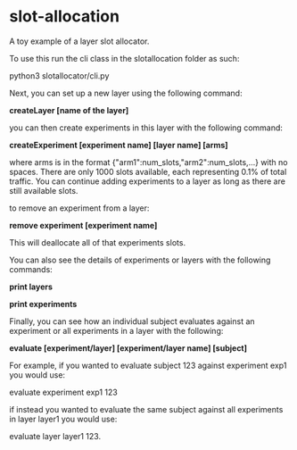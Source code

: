 # slot-allocation
A toy example of a layer slot allocator.

To use this run the cli class in the slotallocation folder as such:

python3 slotallocator/cli.py

Next, you can set up a new layer using the following command:

**createLayer [name of the layer]**

you can then create experiments in this layer with the following command:

**createExperiment [experiment name] [layer name] [arms]**

  where arms is in the format {"arm1":num_slots,"arm2":num_slots,...} with no spaces.  There are only 1000 slots available, each representing 0.1% of total traffic.  You can continue adding experiments to a layer as long as there are still available slots.

to remove an experiment from a layer:

**remove experiment [experiment name]**

This will deallocate all of that experiments slots.

You can also see the details of experiments or layers with the following commands:

**print layers**

**print experiments**

Finally, you can see how an individual subject evaluates against an experiment or all experiments in a layer with the following:

**evaluate [experiment/layer] [experiment/layer name] [subject]**

For example, if you wanted to evaluate subject 123 against experiment exp1 you would use:

evaluate experiment exp1 123

if instead you wanted to evaluate the same subject against all experiments in layer layer1 you would use:

evaluate layer layer1 123.
